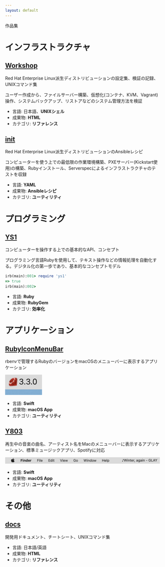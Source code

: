 ```yaml
---
layout: default
---
```


作品集

# インフラストラクチャ

## [Workshop](https://yumayx.github.io/Workshop/)

Red Hat Enterprise Linux派生ディストリビューションの設定集、検証の記録、UNIXコマンド集

ユーザー作成から、ファイルサーバー構築、仮想化(コンテナ、KVM、Vagrant)操作、システムバックアップ、リストアなどのシステム管理方法を検証

- 言語: 日本語、**UNIXシェル**
- 成果物: **HTML**
- カテゴリ: **リファレンス**

## [init](https://github.com/YumaYX/init)

Red Hat Enterprise Linux派生ディストリビューションのAnsibleレシピ

コンピューターを使う上での最低限の作業環境構築、PXEサーバー(Kickstart使用)の構築、Rubyインストール、Serverspecによるインフラストラクチャのテストを収録

- 言語: **YAML**
- 成果物: **Ansibleレシピ**
- カテゴリ: **ユーティリティ**

# プログラミング

## [YS1](https://yumayx.github.io/YS1/)

コンピューターを操作する上での基本的なAPI、コンセプト

プログラミング言語Rubyを使用して、テキスト操作などの情報処理を自動化する。デジタル化の第一歩であり、基本的なコンセプトモデル

```ruby
irb(main):001> require 'ys1'
=> true
irb(main):002> 
```

- 言語: **Ruby**
- 成果物: **RubyGem**
- カテゴリ: **効率化**

# アプリケーション

## [RubyIconMenuBar](https://github.com/YumaYX/RubyIconMenuBar)

rbenvで管理するRubyのバージョンをmacOSのメニューバーに表示するアプリケーション

![RubyIconMenuBar](https://github.com/YumaYX/RubyIconMenuBar/blob/main/sample.png?raw=true)

- 言語: **Swift**
- 成果物: **macOS App**
- カテゴリ: **ユーティリティ**

## [Y803](https://github.com/YumaYX/Y803)

再生中の音楽の曲名、アーティスト名をMacのメニューバーに表示するアプリケーション、標準ミュージックアプリ、Spotifyに対応

![Y803](https://github.com/YumaYX/Y803/blob/main/image/ScreenShot.png?raw=true)

- 言語: **Swift**
- 成果物: **macOS App**
- カテゴリ: **ユーティリティ**

# その他

## [docs](https://yumayx.github.io/docs/)

開発用ドキュメント、チートシート、UNIXコマンド集

- 言語: 日本語/英語
- 成果物: **HTML**
- カテゴリ: **リファレンス**
